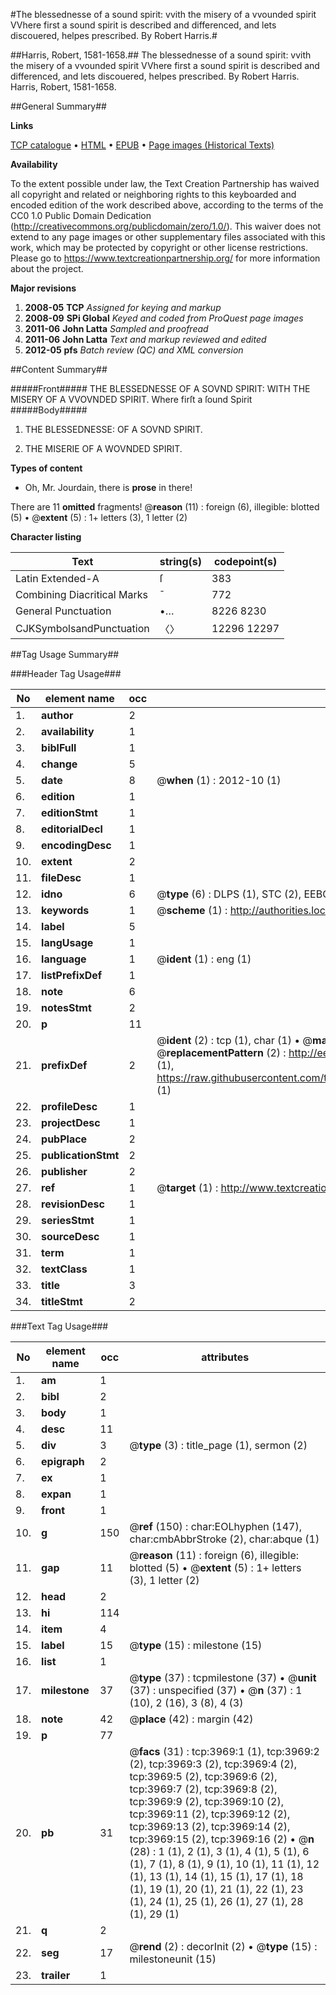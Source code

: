 #The blessednesse of a sound spirit: vvith the misery of a vvounded spirit VVhere first a sound spirit is described and differenced, and lets discouered, helpes prescribed. By Robert Harris.#

##Harris, Robert, 1581-1658.##
The blessednesse of a sound spirit: vvith the misery of a vvounded spirit VVhere first a sound spirit is described and differenced, and lets discouered, helpes prescribed. By Robert Harris.
Harris, Robert, 1581-1658.

##General Summary##

**Links**

[TCP catalogue](http://www.ota.ox.ac.uk/tcp/)  • 
[HTML](http://tei.it.ox.ac.uk/tcp/Texts-HTML/free/A02/A02692.html)  • 
[EPUB](http://tei.it.ox.ac.uk/tcp/Texts-EPUB/free/A02/A02692.epub) • 
[Page images (Historical Texts)](https://historicaltexts.jisc.ac.uk/eebo-99839538e)

**Availability**

To the extent possible under law, the Text Creation Partnership has waived all copyright and related or neighboring rights to this keyboarded and encoded edition of the work described above, according to the terms of the CC0 1.0 Public Domain Dedication (http://creativecommons.org/publicdomain/zero/1.0/). This waiver does not extend to any page images or other supplementary files associated with this work, which may be protected by copyright or other license restrictions. Please go to https://www.textcreationpartnership.org/ for more information about the project.

**Major revisions**

1. __2008-05__ __TCP__ *Assigned for keying and markup*
1. __2008-09__ __SPi Global__ *Keyed and coded from ProQuest page images*
1. __2011-06__ __John Latta__ *Sampled and proofread*
1. __2011-06__ __John Latta__ *Text and markup reviewed and edited*
1. __2012-05__ __pfs__ *Batch review (QC) and XML conversion*

##Content Summary##

#####Front#####
THE BLESSEDNESSE OF A SOVND SPIRIT: WITH THE MISERY OF A VVOVNDED SPIRIT. Where firſt a ſound Spirit
#####Body#####

1. THE BLESSEDNESSE: OF A SOVND SPIRIT.

1. THE MISERIE OF A WOVNDED SPIRIT.

**Types of content**

  * Oh, Mr. Jourdain, there is **prose** in there!

There are 11 **omitted** fragments! 
 @__reason__ (11) : foreign (6), illegible: blotted (5)  •  @__extent__ (5) : 1+ letters (3), 1 letter (2)

**Character listing**


|Text|string(s)|codepoint(s)|
|---|---|---|
|Latin Extended-A|ſ|383|
|Combining             Diacritical Marks|̄|772|
|General Punctuation|•…|8226 8230|
|CJKSymbolsandPunctuation|〈〉|12296 12297|

##Tag Usage Summary##

###Header Tag Usage###

|No|element name|occ|attributes|
|---|---|---|---|
|1.|__author__|2||
|2.|__availability__|1||
|3.|__biblFull__|1||
|4.|__change__|5||
|5.|__date__|8| @__when__ (1) : 2012-10 (1)|
|6.|__edition__|1||
|7.|__editionStmt__|1||
|8.|__editorialDecl__|1||
|9.|__encodingDesc__|1||
|10.|__extent__|2||
|11.|__fileDesc__|1||
|12.|__idno__|6| @__type__ (6) : DLPS (1), STC (2), EEBO-CITATION (1), PROQUEST (1), VID (1)|
|13.|__keywords__|1| @__scheme__ (1) : http://authorities.loc.gov/ (1)|
|14.|__label__|5||
|15.|__langUsage__|1||
|16.|__language__|1| @__ident__ (1) : eng (1)|
|17.|__listPrefixDef__|1||
|18.|__note__|6||
|19.|__notesStmt__|2||
|20.|__p__|11||
|21.|__prefixDef__|2| @__ident__ (2) : tcp (1), char (1)  •  @__matchPattern__ (2) : ([0-9\-]+):([0-9IVX]+) (1), (.+) (1)  •  @__replacementPattern__ (2) : http://eebo.chadwyck.com/downloadtiff?vid=$1&page=$2 (1), https://raw.githubusercontent.com/textcreationpartnership/Texts/master/tcpchars.xml#$1 (1)|
|22.|__profileDesc__|1||
|23.|__projectDesc__|1||
|24.|__pubPlace__|2||
|25.|__publicationStmt__|2||
|26.|__publisher__|2||
|27.|__ref__|1| @__target__ (1) : http://www.textcreationpartnership.org/docs/. (1)|
|28.|__revisionDesc__|1||
|29.|__seriesStmt__|1||
|30.|__sourceDesc__|1||
|31.|__term__|1||
|32.|__textClass__|1||
|33.|__title__|3||
|34.|__titleStmt__|2||


###Text Tag Usage###

|No|element name|occ|attributes|
|---|---|---|---|
|1.|__am__|1||
|2.|__bibl__|2||
|3.|__body__|1||
|4.|__desc__|11||
|5.|__div__|3| @__type__ (3) : title_page (1), sermon (2)|
|6.|__epigraph__|2||
|7.|__ex__|1||
|8.|__expan__|1||
|9.|__front__|1||
|10.|__g__|150| @__ref__ (150) : char:EOLhyphen (147), char:cmbAbbrStroke (2), char:abque (1)|
|11.|__gap__|11| @__reason__ (11) : foreign (6), illegible: blotted (5)  •  @__extent__ (5) : 1+ letters (3), 1 letter (2)|
|12.|__head__|2||
|13.|__hi__|114||
|14.|__item__|4||
|15.|__label__|15| @__type__ (15) : milestone (15)|
|16.|__list__|1||
|17.|__milestone__|37| @__type__ (37) : tcpmilestone (37)  •  @__unit__ (37) : unspecified (37)  •  @__n__ (37) : 1 (10), 2 (16), 3 (8), 4 (3)|
|18.|__note__|42| @__place__ (42) : margin (42)|
|19.|__p__|77||
|20.|__pb__|31| @__facs__ (31) : tcp:3969:1 (1), tcp:3969:2 (2), tcp:3969:3 (2), tcp:3969:4 (2), tcp:3969:5 (2), tcp:3969:6 (2), tcp:3969:7 (2), tcp:3969:8 (2), tcp:3969:9 (2), tcp:3969:10 (2), tcp:3969:11 (2), tcp:3969:12 (2), tcp:3969:13 (2), tcp:3969:14 (2), tcp:3969:15 (2), tcp:3969:16 (2)  •  @__n__ (28) : 1 (1), 2 (1), 3 (1), 4 (1), 5 (1), 6 (1), 7 (1), 8 (1), 9 (1), 10 (1), 11 (1), 12 (1), 13 (1), 14 (1), 15 (1), 17 (1), 18 (1), 19 (1), 20 (1), 21 (1), 22 (1), 23 (1), 24 (1), 25 (1), 26 (1), 27 (1), 28 (1), 29 (1)|
|21.|__q__|2||
|22.|__seg__|17| @__rend__ (2) : decorInit (2)  •  @__type__ (15) : milestoneunit (15)|
|23.|__trailer__|1||
